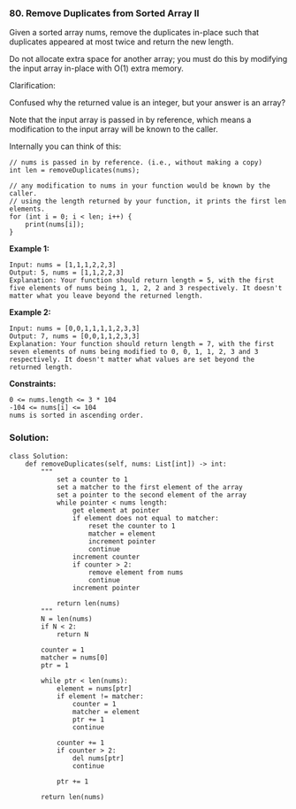 ### 80. Remove Duplicates from Sorted Array II

Given a sorted array nums, remove the duplicates in-place such that duplicates appeared at most twice and return the new length.

Do not allocate extra space for another array; you must do this by modifying the input array in-place with O(1) extra memory.

Clarification:

Confused why the returned value is an integer, but your answer is an array?

Note that the input array is passed in by reference, which means a modification to the input array will be known to the caller.

Internally you can think of this:
```
// nums is passed in by reference. (i.e., without making a copy)
int len = removeDuplicates(nums);

// any modification to nums in your function would be known by the caller.
// using the length returned by your function, it prints the first len elements.
for (int i = 0; i < len; i++) {
    print(nums[i]);
}
``` 

**Example 1:**
```
Input: nums = [1,1,1,2,2,3]
Output: 5, nums = [1,1,2,2,3]
Explanation: Your function should return length = 5, with the first five elements of nums being 1, 1, 2, 2 and 3 respectively. It doesn't matter what you leave beyond the returned length.
```

**Example 2:**
```
Input: nums = [0,0,1,1,1,1,2,3,3]
Output: 7, nums = [0,0,1,1,2,3,3]
Explanation: Your function should return length = 7, with the first seven elements of nums being modified to 0, 0, 1, 1, 2, 3 and 3 respectively. It doesn't matter what values are set beyond the returned length.
``` 

**Constraints:**
```
0 <= nums.length <= 3 * 104
-104 <= nums[i] <= 104
nums is sorted in ascending order.
```

### Solution:
```
class Solution:
    def removeDuplicates(self, nums: List[int]) -> int:
        """
            set a counter to 1
            set a matcher to the first element of the array
            set a pointer to the second element of the array
            while pointer < nums length:
                get element at pointer
                if element does not equal to matcher:
                    reset the counter to 1
                    matcher = element
                    increment pointer
                    continue
                increment counter
                if counter > 2:
                    remove element from nums
                    continue
                increment pointer
            
            return len(nums)
        """
        N = len(nums)
        if N < 2:
            return N
        
        counter = 1
        matcher = nums[0]
        ptr = 1
        
        while ptr < len(nums):
            element = nums[ptr]
            if element != matcher:
                counter = 1
                matcher = element
                ptr += 1
                continue
            
            counter += 1
            if counter > 2:
                del nums[ptr]
                continue
            
            ptr += 1
        
        return len(nums)
```
